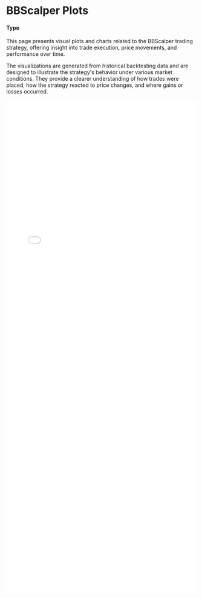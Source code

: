# BBScalper Plots
#### Type <Badge type="warning" text="HF"/><Badge type="tip" text="Indicators"/>
This page presents visual plots and charts related to the BBScalper trading strategy, offering insight into trade execution, price movements, and performance over time.

The visualizations are generated from historical backtesting data and are designed to illustrate the strategy's behavior under various market conditions. They provide a clearer understanding of how trades were placed, how the strategy reacted to price changes, and where gains or losses occurred.

<iframe src="/trade-bot-site/bbscalper-profit-plot.html" width="100%" height="1300px" style="border: none;"></iframe>
